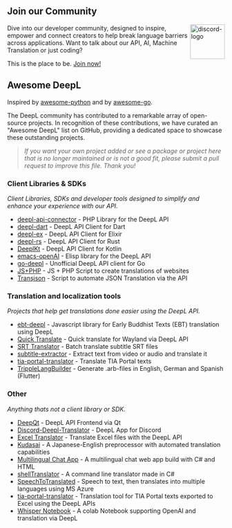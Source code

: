 ## Join our Community

<a href="https://discord.gg/DeepL"><img align="right" src="https://assets-global.website-files.com/6257adef93867e50d84d30e2/636e0b52aa9e99b832574a53_full_logo_blurple_RGB.png" alt="discord-logo" title="DeepL Discord" height="80px" /></a>

Dive into our developer community, designed to inspire, empower and connect creators to help break language barriers across applications. Want to talk about our API, AI, Machine Translation or just coding? 

This is the place to be. 
<a href="https://discord.gg/DeepL">Join now!</a>


## Awesome DeepL 
Inspired by [awesome-python](https://github.com/vinta/awesome-python) and by [awesome-go](https://github.com/avelino/awesome-go).

The DeepL community has contributed to a remarkable array of open-source projects. In recognition of these contributions, we have curated an "Awesome DeepL" list on GitHub, providing a dedicated space to showcase these outstanding projects.
> _If you want your own project added or see a package or project here that is no longer maintained or is not a good fit, please submit a pull request to improve this file. Thank you!_

### Client Libraries & SDKs
_Client Libraries, SDKs and developer tools designed to simplify and enhance your experience with our API._

- [deepl-api-connector](https://github.com/SC-Networks/deepl-api-connector) - PHP Library for the DeepL API
- [deepl-dart](https://github.com/komape/deepl_dart) - DeepL API Client for Dart
- [deepl-ex](https://github.com/hergetto/deepl_ex) - DeepL API Client for Elixir
- [deepl-rs](https://github.com/Avimitin/deepl-rs) - DeepL API Client for Rust
- [DeeplKt](https://github.com/Micha-ohne-el/DeeplKt) - DeepL API Client for Kotlin
- [emacs-openAI](https://github.com/serhii-deineko/deepl) - Elisp library for the DeepL API
- [go-deepl](https://github.com/candy12t/go-deepl) - Unofficial DeepL API client for Go
- [JS+PHP](https://github.com/serhii-deineko/deepl) - JS + PHP Script to create translations of websites
- [Transjson](https://github.com/gaelo-dev/transjson) - Script to automate JSON Translation via the API 

 
### Translation and localization tools
_Projects that help get translations done easier using the DeepL API._

- [ebt-deepl](https://github.com/sc-voice/ebt-deepl) - Javascript library for Early Buddhist Texts (EBT) translation using DeepL
- [Quick Translate](https://github.com/MathieuMoalic/quicktranslate) - Quick translate for Wayland via DeepL API
- [SRT Translator](https://github.com/Fabrice-Deshayes-aka-Xtream/srt-translator) - Batch translate subtitle SRT files
- [subtitle-extractor](https://github.com/sevengivings/subtitle-extractor) - Extract text from video or audio and translate it 
- [tia-portal-translator](https://github.com/kurcontko/tia-portal-translator) - Translate TIA Portal texts
- [TrippleLangBuilder](https://github.com/infiniteAppsUG/tripleLangBuilder) - Generate .arb-files in English, German and Spanish (Flutter)
  
### Other
_Anything thats not a client library or SDK._

- [DeepQt](https://github.com/VoxelCubes/DeepQt) - DeepL API Frontend via Qt
- [Discord-Deepl-Translator](https://github.com/peunsu/discord-deepl-translator) - DeepL App for Discord
- [Excel Translator](https://github.com/SapporoAlex/Excel-to-Deepl-Translator) - Translate Excel files with the DeepL API
- [Kudasai](https://github.com/Bikatr7/Kudasai) - A Japanese-English preprocessor with automated translation capabilities
- [Multilingual Chat App](https://github.com/980k/cross-language-chat-app) - A multilingual chat web app build with C# and HTML
- [shellTranslator](https://github.com/GryphusOneSeven/shellTranslator) - A command line translator made in C#
- [SpeechToTranslated](https://github.com/PunkUnicorn/SpeechToTranslated) - Speech to text, then translates into multiple languages using MS Azure
- [tia-portal-translator](https://github.com/kurcontko/tia-portal-translator) - Translation tool for TIA Portal texts exported to Excel using the DeepL APIs
- [Whisper Notebook](https://github.com/cnbeining/Whisper_Notebook) - A colab Notebook supporting OpenAI and translation via DeepL
